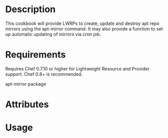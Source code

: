 # Description

This cookbook will provide LWRPs to create, update and destroy apt repo mirrors
using the apt-mirror command. It may also provide a function to set up automatic updating of mirrors via cron job. 

# Requirements

Requires Chef 0.7.10 or higher for Lightweight Resource and Provider support. Chef 0.8+ is recommended.

apt-mirror package

# Attributes

# Usage

